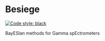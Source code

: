 # Besiege

[![Code style: black](https://img.shields.io/badge/code%20style-black-000000.svg)](https://github.com/psf/black)

BayESIan methods for Gamma spEctrometers
